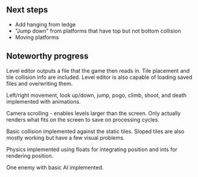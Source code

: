 <h2>Next steps</h2>

<ul>
    <li>Add hanging from ledge</li>
    <li>"Jump down" from platforms that have top but not bottom collision</li>
    <li>Moving platforms</li>
</ul>

<h2>Noteworthy progress</h2>

Level editor outputs a file that the game then reads in. Tile placement and tile collision info are included.
Level editor is also capable of loading saved files and overwriting them.

Left/right movement, look up/down, jump, pogo, climb, shoot, and death implemented with animations.

Camera scrolling - enables levels larger than the screen. Only actually renders what fits on the screen to save on processing cycles.

Basic collision implemented against the static tiles. Sloped tiles are also mostly working but have a few visual problems.

Physics implemented using floats for integrating position and ints for rendering position.

One enemy with basic AI implemented.

